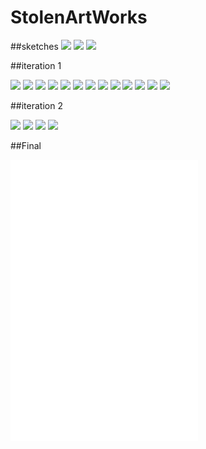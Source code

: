 # StolenArtWorks

##sketches
![](Schetsen/firstdraft.png)
![](Schetsen/seconddraft.png)
![](Schetsen/thirddraft.png)##iteration 1

![](Schetsen/schets5.png)
![](Schetsen/schets6.png)
![](Schetsen/schets7.png)
![](Schetsen/schets10.png)
![](Schetsen/schets11.png)
![](Schetsen/schets12.png)
![](Schetsen/schets13.png)
![](Schetsen/schets14.png)
![](Schetsen/schets15.png)
![](Schetsen/schets16.png)
![](Schetsen/schets17.png)
![](Schetsen/schets18.png)
![](Schetsen/schets19.png)


##iteration 2

![](Schetsen/schets1.png)
![](Schetsen/schets2.png)
![](Schetsen/schets3.png)
![](Schetsen/schets4.png)



##Final

![](Final/aantalkeerperstad1.pdf)
![](Final/itemsperstad.pdf)
![](Final/steden.pdf)
